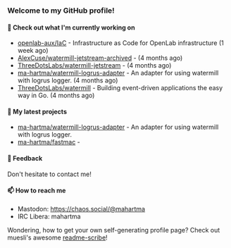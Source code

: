 ### Welcome to my GitHub profile!

#### 🔭 Check out what I'm currently working on

- [openlab-aux/IaC](https://github.com/openlab-aux/IaC) - Infrastructure as Code for OpenLab infrastructure (1 week ago)
- [AlexCuse/watermill-jetstream-archived](https://github.com/AlexCuse/watermill-jetstream-archived) -  (4 months ago)
- [ThreeDotsLabs/watermill-jetstream](https://github.com/ThreeDotsLabs/watermill-jetstream) -  (4 months ago)
- [ma-hartma/watermill-logrus-adapter](https://github.com/ma-hartma/watermill-logrus-adapter) - An adapter for using watermill with logrus logger. (4 months ago)
- [ThreeDotsLabs/watermill](https://github.com/ThreeDotsLabs/watermill) - Building event-driven applications the easy way in Go. (4 months ago)

#### 🌱 My latest projects

- [ma-hartma/watermill-logrus-adapter](https://github.com/ma-hartma/watermill-logrus-adapter) - An adapter for using watermill with logrus logger.
- [ma-hartma/fastmac](https://github.com/ma-hartma/fastmac) - 

#### 💬 Feedback

Don't hesitate to contact me!

#### 📫 How to reach me

- Mastodon: https://chaos.social/@mahartma
- IRC Libera: mahartma

Wondering, how to get your own self-generating profile page? 
Check out muesli's awesome [readme-scribe](https://github.com/muesli/readme-scribe)!
